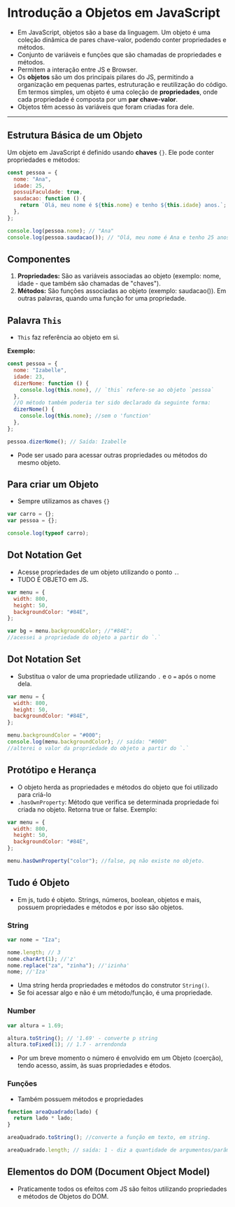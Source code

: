 # Introdução a Objetos em JavaScript

- Em JavaScript, objetos são a base da linguagem. Um objeto é uma coleção dinâmica de pares chave-valor, podendo conter propriedades e métodos.
- Conjunto de variáveis e funções que são chamadas de propriedades e métodos.
- Permitem a interação entre JS e Browser.
- Os **objetos** são um dos principais pilares do JS, permitindo a organização em pequenas partes, estruturação e reutilização do código. Em termos simples, um objeto é uma coleção de **propriedades**, onde cada propriedade é composta por um **par chave-valor**.
- Objetos têm acesso às variáveis que foram criadas fora dele.

---

## Estrutura Básica de um Objeto

Um objeto em JavaScript é definido usando **chaves** `{}`. Ele pode conter propriedades e métodos:

```javascript
const pessoa = {
  nome: "Ana",
  idade: 25,
  possuiFaculdade: true,
  saudacao: function () {
    return `Olá, meu nome é ${this.nome} e tenho ${this.idade} anos.`;
  },
};

console.log(pessoa.nome); // "Ana"
console.log(pessoa.saudacao()); // "Olá, meu nome é Ana e tenho 25 anos."
```

## Componentes

1. **Propriedades:** São as variáveis associadas ao objeto (exemplo: nome, idade - que também são chamadas de "chaves").
2. **Métodos:** São funções associadas ao objeto (exemplo: saudacao()). Em outras palavras, quando uma função for uma propriedade.

## Palavra `This`

- `This` faz referência ao objeto em si.

**Exemplo:**

```javascript
const pessoa = {
  nome: "Izabelle",
  idade: 23,
  dizerNome: function () {
    console.log(this.nome), // `this` refere-se ao objeto `pessoa`
  },
  //O método também poderia ter sido declarado da seguinte forma:
  dizerNome() {
    console.log(this.nome); //sem o 'function'
  },
};

pessoa.dizerNome(); // Saída: Izabelle
```

- Pode ser usado para acessar outras propriedades ou métodos do mesmo objeto.

## Para criar um Objeto

- Sempre utilizamos as chaves `{}`

```javascript
var carro = {};
var pessoa = {};

console.log(typeof carro);
```

## Dot Notation Get

- Acesse propriedades de um objeto utilizando o ponto `.`.
- TUDO É OBJETO em JS.

```javascript
var menu = {
  width: 800,
  height: 50,
  backgroundColor: "#84E",
};

var bg = menu.backgroundColor; //"#84E";
//acessei a propriedade do objeto a partir do `.`
```

## Dot Notation Set

- Substitua o valor de uma propriedade utilizando `.` e o `=` após o nome dela.

```javascript
var menu = {
  width: 800,
  height: 50,
  backgroundColor: "#84E",
};

menu.backgroundColor = "#000";
console.log(menu.backgroundColor); // saída: "#000"
//alterei o valor da propriedade do objeto a partir do `.`
```

## Protótipo e Herança

- O objeto herda as propriedades e métodos do objeto que foi utilizado para criá-lo
- `.hasOwnProperty`: Método que verifica se determinada propriedade foi criada no objeto. Retorna true or false. Exemplo:

```javascript
var menu = {
  width: 800,
  height: 50,
  backgroundColor: "#84E",
};

menu.hasOwnProperty("color"); //false, pq não existe no objeto.
```

## Tudo é Objeto

- Em js, tudo é objeto. Strings, números, boolean, objetos e mais, possuem propriedades e métodos e por isso são objetos.

### String

```javascript
var nome = "Iza";

nome.length; // 3
nome.charArt(1); //'z'
nome.replace("za", "zinha"); //'izinha'
nome; //'Iza'
```

- Uma string herda propriedades e métodos do construtor `String()`.
- Se foi acessar algo e não é um método/função, é uma propriedade.

### Number

```javascript
var altura = 1.69;

altura.toString(); // '1.69' - converte p string
altura.toFixed(1); // 1.7 - arrendonda
```

- Por um breve momento o número é envolvido em um Objeto (coerção), tendo acesso, assim, às suas propriedades e étodos.

### Funções

- Também possuem métodos e propriedades

```javascript
function areaQuadrado(lado) {
  return lado * lado;
}

areaQuadrado.toString(); //converte a função em texto, em string.

areaQuadrado.length; // saída: 1 - diz a quantidade de argumentos/parâmetro que essa função tem/pode ter.
```

## Elementos do DOM (Document Object Model)

- Praticamente todos os efeitos com JS são feitos utilizando propriedades e métodos de Objetos do DOM.
